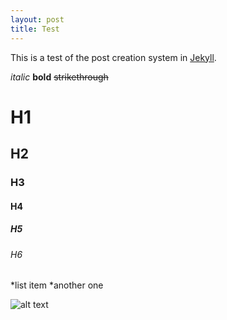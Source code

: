 ```yaml
---
layout: post
title: Test
---
```

This is a test of the post creation system in [Jekyll](https://jekyllrb.com/docs/home).

*italic* **bold** ~~strikethrough~~

# H1
## H2
### H3
#### H4
##### H5
###### H6

  *list item
  *another one

![alt text](http://www.emoji.co.uk/files/google-emojis/smileys-people-android/7197-face-with-tears-of-joy.png "stupid-ass smiley emoji")
